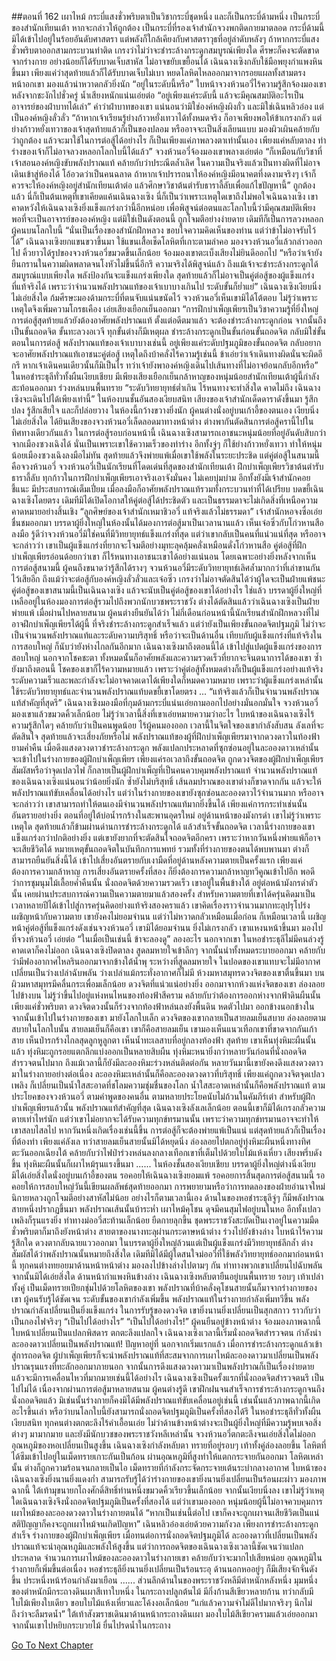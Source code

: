 ##ตอนที่ 162 เผาไหม้
กระบี่แสงชั่วพริบตาเป็นวิชากระบี่ชุดหนึ่ง และก็เป็นกระบี่ด้ามหนึ่ง เป็นกระบี่ของสำนักเทียนเต้า หากจะกล่าวให้ถูกต้อง เป็นกระบี่ที่รองเจ้าสำนักจวงพกติดกายมาตลอด กระบี่ด้ามนี้มิได้เข้าไปอยู่ในร้อยอันดับศาสตรา แต่พลังก็ใกล้เคียงกับศาสตราวุธที่อยู่ลำดับหลังๆ ถ้าหากกระบี่แสงชั่วพริบตาออกสามกระบวนท่าติด เกรงว่าไม่ว่าจะชำระล้างกระดูกสมบูรณ์เพียงใด ศีรษะก็คงจะตัดขาดจากร่างกาย อย่างน้อยก็ได้รับบาดเจ็บสาหัส ไม่อาจขยับเขยื้อนได้ เฉินฉางเซิงกลับใช้มือพยุงกำแพงหินขึ้นมา
เพียงแค่ว่าสุดท้ายแล้วก็ได้รับบาดเจ็บไม่เบา หยดโลหิตไหลออกมาจากรอยแผลทั้งสามตรงหน้าอกเขา มองแล้วน่าหวาดกลัวยิ่งนัก
“อยู่ในระดับนี้หรือ”
ใบหน้าจวงห้วนอวี่ไร้ความรู้สึกจ้องมองเขา หลังจากชะงักไปชั่วครู่ น้ำเสียงหนักแน่นเอ่ยต่อ “อยู่เพียงแค่ระดับนี้ แล้วจะมีคุณสมบัติอะไรเป็นอาจารย์ของฝ่าบาทได้เล่า”
คำว่าฝ่าบาทของเขา แน่นอนว่ามิใช่องค์หญิงผิงกั๋ว และมิใช่เฉินหลิวอ๋อง แต่เป็นองค์หญิงลั่วลั่ว
“ถ้าหากเจ้าเรียนรู้ย่างก้าวหยั่งเทวาได้ทั้งหมดจริง ก็อาจเพียงพอให้ข้าเกรงกลัว แต่ย่างก้าวหยั่งเทวาของเจ้าสุดท้ายแล้วก็เป็นของปลอม หรืออาจจะเป็นสิ่งเลียนแบบ มองผิวเผินคล้ายกับว่าถูกต้อง แล้วจะมาใช้ในการต่อสู้ได้อย่างไร ก็เป็นเพียงแค่ภาพลวงตาเท่านั้นเอง เพียงแค่หลับตาลง ท่าร่างของเจ้าก็ไม่อาจลวงหลอกโลกใบนี้ได้แล้ว”
จวงห้วนอวี่จ้องมองเขาพลางเอ่ยต่อ “ก็เหมือนกับวิชาที่เจ้าสอนองค์หญิงขับพลังปราณแท้ คล้ายกับว่าประณีตล้ำเลิศ ในความเป็นจริงแล้วเป็นทางผิดที่ไม่อาจเดินเข้าสู่ห้องได้ โอ้อวดว่าเป็นคนฉลาด ถ้าหากเจ้าปรารถนาให้องค์หญิงมีอนาคตที่งดงามจริงๆ เจ้าก็ควรจะให้องค์หญิงอยู่สำนักเทียนเต้าต่อ แล้วศึกษาวิชาต้นตำรับธาราลี้ลับเพื่อแก้ไขปัญหานี้”
ถูกต้องแล้ว นี่ก็เป็นต้นเหตุที่เขาเคียดแค้นเฉินฉางเซิง นี่ก็เป็นว่าเพราะเหตุใดเขาถึงไม่พอใจเฉินฉางเซิง เขาคาดหวังให้เฉินฉางเซิงยิ่งแข็งแกร่งกว่านี้อีกหน่อย เพื่อพิสูจน์ต่อตนและโลกใบนี้ว่ามีคุณสมบัติเพียงพอที่จะเป็นอาจารย์ขององค์หญิง แต่มิใช่เป็นดังตอนนี้ ถูกโจมตีอย่างง่ายดาย เดิมทีก็เป็นการลวงหลอกผู้คนบนโลกใบนี้
“นั่นเป็นเรื่องของสำนักฝึกหลวง ขอบใจความคิดเห็นของท่าน แต่ว่าข้าไม่อาจรับไว้ได้”
เฉินฉางเซิงยกแขนขวาขึ้นมา ใช้แขนเสื้อเช็ดโลหิตที่เกาะตามลำคอ มองจวงห้วนอวี่แล้วกล่าวออกไป
คิ้วยาวได้รูปของจวงห้วนอวี่ขมวดขึ้นเล็กน้อย จ้องมองเขาตะเบ็งเสียงไม่ยินดีออกไป “หรือว่าเจ้ายังยืนกรานในความผิดพลาดจนโงหัวไม่ขึ้นนี่อีกรึ ความจริงได้พิสูจน์แล้ว ถึงแม้เจ้าจะชำระล้างกระดูกได้สมบูรณ์แบบเพียงใด พลังป้องกันจะแข็งแกร่งเพียงใด สุดท้ายแล้วก็ไม่อาจเป็นคู่ต่อสู้ของผู้แข็งแกร่งที่แท้จริงได้ เพราะว่าจำนวนพลังปราณแท้ของเจ้าเบาบางเกินไป ระดับขั้นก็ย่ำแย่”
เฉินฉางเซิงเงียบนิ่งไม่เอ่ยสิ่งใด ก้มศีรษะมองด้ามกระบี่ที่ตนจับแน่นขนัดไว้
จวงห้วนอวี่เห็นเขามิได้โต้ตอบ ไม่รู้ว่าเพราะเหตุใดจึงเพิ่มความโกรธเคือง เอ่ยเสียงเยือกเย็นออกมา “การฝึกบำเพ็ญเพียรเป็นวิชาความรู้ที่ยิ่งใหญ่ การต่อสู้สุดท้ายแล้วยังต้องอาศัยพลังปราณแท้ ตั้งแต่อดีตมาแล้ว จะต้องชำระล้างกระดูกก่อน จากนั้นถึงเป็นขั้นถอดจิต ขั้นทะลวงอเวจี ทุกขั้นต่างก็มีเหตุผล ชำระล้างกระดูกเป็นขั้นก่อนขั้นถอดจิต กลับมิใช่ขั้นตอนในการต่อสู้ พลังปราณแท้ของเจ้าเบาบางเช่นนี้ อยู่เพียงแค่ระดับปฐมภูมิของขั้นถอดจิต กลับอยากจะอาศัยพลังปราณแท้เอาชนะคู่ต่อสู้ เหตุใดถึงบ้าคลั่งไร้ความรู้เช่นนี้ ข้าเอ่ยว่าเจ้าเดินทางผิดนั่นจะผิดอีกรึ หากเจ้าเดินคนเดียวนั้นก็มิเป็นไร ทว่าเจ้ายังพาองค์หญิงเดินไปเส้นทางที่ไม่อาจย้อนกลับอีกหรือ”
ในหอชำระธุลีทั่วทั้งผืนเงียบเชียบ มีเพียงเสียงเยือกเย็นกล้าหาญของหนุ่มน้อยสำนักเทียนเต้าผู้นี้กำลังสะท้อนออกมา ร่วงหล่นบนพื้นทราย
“ระดับวิทยายุทธ์ต่ำเกิน ไร้หนทางจะทำสิ่งใด คาดไม่ถึง เฉินฉางเซิงจะเดินไปได้เพียงเท่านี้”
ในห้องบนชั้นอันสองเงียบสนิท เสียงของเจ้าสำนักเด็ดดาราดังขึ้นมา รู้สึกปลง รู้สึกเสียใจ และก็ปล่อยวาง
ในห้องนี้กว้างขวางยิ่งนัก ผู้คนต่างนั่งอยู่บนเก้าอี้ของตนเอง เงียบนิ่งไม่เอ่ยสิ่งใด ได้ยินเสียงของจวงห้วนอวี่เล็ดลอดมาทางหน้าต่าง ต่างพากันตัดสินการต่อสู้ครานี้ไปในทิศทางเดียวกันแล้ว
ในการต่อสู้รอบก่อนหน้านี้ เฉินฉางเซิงสามารถเอาชนะหนุ่มน้อยที่อยู่อันดับสิบกว่าจากเมืองซวงเฉิงได้ นั่นเป็นเพราะเขาใช้ความเร็วของท่าร่าง อีกทั้งจู่ๆ ก็ใช้ย่างก้าวหยั่งเทวา ทำให้หนุ่มน้อยเมืองซวงเฉิงลงมือไม่ทัน สุดท้ายแล้วจึงพ่ายแพ้เมื่อเขาใช้พลังในระยะประชิด
แต่คู่ต่อสู้ในสนามนี้คือจวงห้วนอวี่
จวงห้วนอวี่เป็นนักเรียนที่โดดเด่นที่สุดของสำนักเทียนเต้า ฝึกบำเพ็ญเพียรวิชาต้นตำรับธาราลี้ลับ ทุกก้าวในการฝึกบำเพ็ญเพียรเอาจริงเอาจังมั่นคง ไม่เคยบุ่มบ่าม อีกทั้งยังมีเจ้าสำนักคอยชี้แนะ มีประสบการณ์เต็มเปี่ยม เมื่อลงมือก็อาศัยพลังปราณแท้รวมทั้งกระบวนท่าที่ได้เปรียบ บดขยี้เฉินฉางเซิงโดยตรง เดิมทีมิได้เปิดโอกาสให้คู่ต่อสู้ได้ประชิดตัว และเป็นธรรมดาจะไม่เกิดสิ่งที่เหนือความคาดหมายอย่างสิ้นเชิง
“ลูกศิษย์ของเจ้าสำนักเหมาชิวอวี่ แท้จริงแล้วไม่ธรรมดา” เจ้าสำนักหอจงซื่อเอ่ยชื่นชมออกมา
บรรดาผู้ยิ่งใหญ่ในห้องนั้นได้มองการต่อสู้มาเป็นเวลานานแล้ว เห็นเจ๋อซิ่วกับโก่วหานสือลงมือ รู้ดีว่าจวงห้วนอวี่มิใช่คนที่มีวิทยายุทธ์แข็งแกร่งที่สุด แต่ว่าเขากลับเป็นคนที่แน่วแน่ที่สุด หรืออาจจะกล่าวว่า เขาเป็นผู้แข็งแกร่งที่ยากจะโจมตีอย่างมุทะลุคลุ้มคลั่งเหมือนดั่งโก่วหานสือ คู่ต่อสู้ที่ฝึกบำเพ็ญเพียรอ่อนด้อยกว่าเขา ก็ไร้หนทางเอาชนะเขาได้อย่างแน่นอน
โดยเฉพาะอย่างยิ่งหลังจากเห็นการต่อสู้สนามนี้ ผู้คนถึงขนาดว่ารู้สึกได้รางๆ จวนห้วนอวี่มีระดับวิทยายุทธ์เลิศล้ำมากกว่าที่เล่าขานกันไว้เสียอีก ถึงแม้ว่าจะต่อสู้กับองค์หญิงลั่วลั่วและเจ๋อซิ่ว เกรงว่าไม่อาจตัดสินได้ว่าผู้ใดจะเป็นฝ่ายแพ้ชนะ คู่ต่อสู้ของเขาสนามนี้เป็นเฉินฉางเซิง แล้วจะนับเป็นคู่ต่อสู้ของเขาได้อย่างไร
ใช่แล้ว บรรดาผู้ยิ่งใหญ่ที่เหลืออยู่ในห้องมองการต่อสู้รวมไปถึงพวกนักบวชพระราชวัง ต่างได้ตัดสินแล้วว่าเฉินฉางเซิงเป็นฝ่ายพ่ายแพ้
เมื่อผ่านไปหลายสนาม ผู้คนต่างยืนยันได้ว่า ไม่กี่เดือนก่อนหน้านี้นักเรียนสำนักฝึกหลวงที่ไม่อาจฝึกบำเพ็ญเพียรได้ผู้นี้ ที่จริงชำระล้างกระดูกสำเร็จแล้ว แต่ว่ายังเป็นเพียงขั้นถอดจิตปฐมภูมิ ไม่ว่าจะเป็นจำนวนพลังปราณแท้และระดับความบริสุทธิ์ หรือว่าจะเป็นด้านอื่น เทียบกับผู้แข็งแกร่งที่แท้จริงในการสอบใหญ่ ก็นับว่ายังห่างไกลกันอีกมาก
เฉินฉางเซิงมาถึงตอนนี้ได้ เข้าไปสู่แปดผู้แข็งแกร่งของการสอบใหญ่ นอกจากโชคชะตา ทั้งหมดนั้นก็อาศัยพลังและความรวดเร็วที่ยากจะจินตนาการได้ของเขา ซ้ำยังมาถึงตอนนี้ โชคของเขาก็ไร้ความหมายแล้ว เพราะว่าคู่ต่อสู้ทั้งหมดต่างก็เป็นผู้แข็งแกร่งอย่างแท้จริง ระดับความเร็วและพละกำลังจะไม่อาจคาดเดาได้เพียงใดก็หมดความหมาย เพราะว่าผู้แข็งแกร่งเหล่านั้นใช้ระดับวิทยายุทธ์และจำนวนพลังปราณแท้บดขยี้เขาโดยตรง
...
“แท้จริงแล้วก็เป็นจำนวนพลังปราณแท้สำคัญที่สุดรึ” เฉินฉางเซิงมองมือที่กุมด้ามกระบี่แน่นเอ่ยถามออกไปอย่างมั่นอกมั่นใจ
จวงห้วนอวี่มองเขาแล้วขมวดคิ้วเล็กน้อย ไม่รู้ว่าเวลานี้สิ่งที่เขาเอ่ยหมายความว่าอะไร
ใบหน้าของเฉินฉางเซิงไร้ความรู้สึกใดๆ คล้ายกับว่าเป็นคนพูดน้อย ไร้ผู้คนมองออก เวลานี้ในจิตใจของเขากำลังสับสน ลังเลที่จะตัดสินใจ สุดท้ายแล้วจะเสี่ยงภัยหรือไม่
พลังปราณแท้ของผู้ที่ฝึกบำเพ็ญเพียรมาจากดวงดาวในท้องฟ้ายามค่ำคืน เมื่อดึงแสงดวงดาวชำระล้างกระดูก พลังแปลกประหลาดที่ซุกซ่อนอยู่ในละอองดาวเหล่านั้น จะเข้าไปในร่างกายของผู้ฝึกบำเพ็ญเพียร เพียงแค่รอเวลาถึงขั้นถอดจิต ถูกดวงจิตของผู้ฝึกบำเพ็ญเพียรสัมผัสหรือว่าจุดเปลวไฟ ก็กลายเป็นผู้ฝึกบำเพ็ญที่เป็นคนควบคุมพลังปราณแท้
จำนวนพลังปราณแท้ของเฉินฉางเซิงแน่นอนว่าน้อยยิ่งนัก ซ้ำยังไม่บริสุทธิ์ เส้นลมปราณของเขาต่างก็ขาดจากกัน แล้วจะให้พลังปราณแท้ขับเคลื่อนได้อย่างไร แต่ว่าในร่างกายของเขายังซุกซ่อนละอองดาวไว้จำนวนมาก หรืออาจจะกล่าวว่า เขาสามารถทำให้ตนเองมีจำนวนพลังปราณแท้มากยิ่งขึ้นได้ เพียงแค่การกระทำเช่นนั้นอันตรายอย่างยิ่ง
ตอนที่อยู่ใต้บ่อน้ำรกร้างในสะพานอุดรใหม่ อยู่ด้านหน้าของมังกรดำ เขาไม่รู้ว่าเพราะเหตุใด สุดท้ายแล้วก็ข้ามผ่านด่านการชำระล้างกระดูกได้ แล้วสำเร็จขั้นถอดจิต เวลานี้ร่างกายของเขาแข็งแกร่งกว่าปกติอย่างยิ่ง แต่เขายังยากที่จะตัดสินใจถอดจิตอีกครา เพราะว่าหากวันหนึ่งพ่ายแพ้ก็อาจจะเสียชีวิตได้
หมายเหตุขั้นถอดจิตในบันทึกการแพทย์ รวมทั้งที่ร่างกายของตนได้พบพานมา ต่างก็สามารถยืนยันสิ่งนี้ได้
เข้าไปเสี่ยงอันตรายกับเงามืดที่อยู่ด้านหลังความตายเป็นครั้งแรก เพียงแค่ต้องการความกล้าหาญ การเสี่ยงอันตรายครั้งที่สอง ก็ยิ่งต้องการความกล้าหาญทวีคูณเข้าไปอีก
พอดีว่าการชุมนุมไม้เลื้อยค่ำคืนนั้น นั่งถอดจิตด้วยความรวดเร็ว เขาอยู่ในพื้นข้างใต้ อยู่ต่อหน้ามังกรดำตัวนั้น เคยผ่านประสบการณ์ความเป็นความตายมาแล้วสองครั้ง สำหรับความตายที่เขาได้ครุ่นคิดมาเป็นเวลาหลายปีได้เข้าไปสู่การครุ่นคิดอย่างแท้จริงสองคราแล้ว เขาคิดเรื่องราวจำนวนมากทะลุปรุโปร่ง เผชิญหน้ากับความตาย เขายังคงไม่ยอมจำนน แต่ว่าไม่หวาดกลัวเหมือนเมื่อก่อน
ก็เหมือนเวลานี้ เผชิญหน้าคู่ต่อสู้ที่แข็งแกร่งดังเช่นจวงห้วนอวี่ เขามิได้ยอมจำนน ยิ่งไม่เกรงกลัว
เขาแหงนหน้าขึ้นมา มองไปที่จวงห้วนอวี่ เอ่ยต่อ “ในเมื่อเป็นเช่นนี้ ข้าจะลองดู”
ลองอะไร นอกจากเขา ในหอชำระธุลีไม่มีคนล่วงรู้ คาดเดาก็คงไม่ออก
เฉินฉางเซิงปิดตาลง สูดลมหายใจเข้าลึกๆ จากนั้นนำทั้งหมดระบายออกมา
คล้ายกับว่ามีฟองอากาศไหลรินออกมาจากข้างใต้น้ำพุ
ระหว่างที่สูดลมหายใจ ในปอดของเขาแทบจะไม่มีอากาศ เปลี่ยนเป็นว่างเปล่าฉับพลัน ว่างเปล่าแม้กระทั่งอากาศก็ไม่มี
ห้วงมหาสมุทรดวงจิตของเขาตื่นขึ้นมา บนผิวมหาสมุทรมีคลื่นกระเพื่อมเล็กน้อย
ดวงจิตที่แน่วแน่อย่างยิ่ง ออกมาจากห้วงแห่งจิตของเขา ล่องลอยไปข้างบน ไม่รู้ว่าขึ้นไปอยู่แห่งหนไหนของท้องฟ้าสีคราม คล้ายกับว่าต้องการออกห่างจากฟ้าดินผืนนั้น
เพียงแค่ชั่วพริบตา ดวงจิตดวงนั้นก็ร่วงจากท้องฟ้าหล่นลงยังพื้นดิน หดตัวไปมา ออกข้างนอกข้างใน จากนั้นเข้าไปในร่างกายของเขา มายังโลกใบเล็ก
ดวงจิตของเขากลายเป็นสายลมเย็นสบาย ล่องลอยตามสบายในโลกใบนั้น
สายลมเย็นก็คือเขา เขาก็คือสายลมเย็น
เขามองเห็นแนวเทือกเขาที่ขาดจากกันเก้าสาย เห็นป่ารกร้างไกลสุดลูกหูลูกตา เห็นน้ำทะเลสาบที่อยู่กลางท้องฟ้า
สุดท้าย เขาเห็นทุ่งหิมะผืนนั้นแล้ว
ทุ่งหิมะถูกรอยแตกลึกแบ่งออกเป็นหลายสิบผืน
ทุ่งหิมะหนายิ่งกว่าหลายวันก่อนที่นั่งถอดจิตสำรวจตนไปมาก ถึงแม้เวลานี้ก็ยังมีละอองหิมะร่วงหล่นติดต่อกัน
หลายวันมานี้เขายังคงดึงแสงดวงดาวมาในร่างกายอย่างต่อเนื่อง
ละอองหิมะเหล่านั้นก็คือละอองดวงดาวที่บริสุทธิ์ เพียงแค่ถูกดวงจิตจุดเปลวเพลิง ก็เปลี่ยนเป็นน้ำใสสะอาดที่ชโลมความชุ่มชื่นของโลก น้ำใสสะอาดเหล่านั้นก็คือพลังปราณแท้
ตามประโยคของจวงห้วนอวี่ ตามคำพูดของคนอื่น ตามหลายประโยคนับไม่ถ้วนในคัมภีร์เต๋า สำหรับผู้ฝึกบำเพ็ญเพียรแล้วนั้น พลังปราณแท้สำคัญที่สุด
เฉินฉางเซิงลังเลเล็กน้อย
ตอนนี้เขาก็มิได้เกรงกลัวความตายเท่าไหร่นัก แต่ว่าเขาไม่อยากจะได้รับความทุกข์ทรมานนั้น เพราะว่าความทุกข์ทรมานอาจจะทำให้เขาสลบไสลไป หากวันหนึ่งเกิดเรื่องเช่นนี้ขึ้น การต่อสู้ก็จะต้องพ่ายแพ้เป็นแน่
แต่สุดท้ายแล้วก็เป็นเรื่องที่ต้องทำ
เพียงแค่ลังเล ทว่าสายลมเย็นสายนั้นมิได้หยุดนิ่ง ล่องลอยไปตกอยู่ทุ่งหิมะผืนหนึ่งทางทิศตะวันออกเฉียงใต้
คล้ายกับว่าไฟป่าร่วงหล่นลงกลางเทือกเขาที่เต็มไปด้วยใบไม้แห้งเหี่ยว
เสียงพรึ่บดังขึ้น ทุ่งหิมะผืนนั้นก็เผาไหม้รุนแรงขึ้นมา
......
ในห้องชั้นสองเงียบเชียบ บรรดาผู้ยิ่งใหญ่ต่างนิ่งเงียบมิได้เอ่ยสิ่งใดนั่งอยู่บนเก้าอี้ของตน รอคอยให้เฉินฉางเซิงยอมแพ้ รอคอยการสิ้นสุดการต่อสู้สนามนี้ รอคอยให้การสอบใหญ่วันนี้เขียนผลลัพธ์สุดท้ายออกมา การพยายามหรือว่าการทดลองของฝ่ายอำนาจใหม่นิกายหลวงถูกโจมตีอย่างสาหัสไม่น้อย
อย่างไรก็ตามเวลานี้เอง ด้านในของหอชำระธุลีจู่ๆ ก็มีพลังปราณสายหนึ่งปรากฏขึ้นมา
พลังปราณเส้นนั้นบ้าระห่ำ เผาไหม้คุโชน ดุจมีคนสุมไฟอยู่บนในหอ อีกทั้งเปลวเพลิงก็รุนแรงยิ่ง
ท่าทางม่ออวี่สะท้านเล็กน้อย ยืดกายลุกขึ้น ชุดพระราชวังสะบัดเป็นเงาอยู่ในความมืด ชั่วพริบตาก็มาถึงยังหน้าต่าง
สายตาของนางทะลุผ่านกระดาษหน้าต่าง ร่วงไปยังข้างล่าง ใบหน้าไร้ความรู้สึกใด ดวงตากลับฉายแววออกมา
ในบรรดาผู้ยิ่งใหญ่ล้วนแต่เป็นผู้แข็งแกร่งมีวิทยายุทธ์ลึกล้ำ ต่างสัมผัสได้ว่าพลังปราณนั้นหมายถึงสิ่งใด เดิมทีมิได้มีผู้ใดสนใจม่ออวี่ที่ใช้พลังวิทยายุทธ์ออกมาก่อนหน้านี้ ทุกคนต่างทยอยมาด้านหน้าหน้าต่าง มองลงไปข้างล่างไปตามๆ กัน ท่าทางพวกเขาเปลี่ยนไปฉับพลัน จากนั้นมิได้เอ่ยสิ่งใด
ด้านหน้ากำแพงหินข้างล่าง เฉินฉางเซิงหลับตายืนอยู่บนพื้นทราย รอบๆ เท้าเปล่าทั้งคู่ เป็นเม็ดทรายเปียกชุ่มไปด้วยโลหิตของเขา
พลังปราณที่บ้าคลั่งคุโชนสายนั้นก็มาจากร่างกายของเขา
ผู้คนรับรู้ได้ชัดเจน ระดับขั้นของเขากำลังเพิ่มขึ้น พลังปราณแท้ในร่างกายกำลังเพิ่มทวีขึ้น พลังปราณกำลังเปลี่ยนเป็นยิ่งแข็งแกร่ง
ในการรับรู้ของดวงจิต เขายิ่งนานยิ่งเปลี่ยนเป็นสุกสกาว
ราวกับว่าเป็นกองไฟจริงๆ
“เป็นไปได้อย่างไร”
“เป็นไปได้อย่างไร!”
ผู้คนยืนอยู่ข้างหน้าต่าง จ้องมองภาพฉากนี้ ใบหน้าเปลี่ยนเป็นแปลกพิสดาร ตกตะลึงแปลกใจ
เฉินฉางเซิงเวลานี้เริ่มนั่งถอดจิตสำรวจตน กำลังนำละอองดาวเปลี่ยนเป็นพลังปราณแท้!
ปัญหาอยู่ที่ นอกจากเริ่มแรกแล้ว เมื่อการชำระล้างกระดูกแล้วเข้าสู่การถอดจิต ผู้บำเพ็ญเพียรก็จะนำพลังปราณแท้ที่สะสมจากการเผาไหม้ละอองดาวมาเปลี่ยนเป็นพลังปราณรุนแรงที่ทะลักออกมาภายนอก จากนั้นการดึงแสงดวงดาวมาเป็นพลังปราณก็เป็นเรื่องง่ายดาย แล้วจะมีการเคลื่อนไหวที่มากมายเช่นนี้ได้อย่างไร
เฉินฉางเซิงเป็นครั้งแรกที่นั่งถอดจิตสำรวจตนรึ
เป็นไปไม่ได้ เนื่องจากผ่านการต่อสู้มาหลายสนาม ผู้คนต่างรู้ดี เขาฝึกฝนจนสำเร็จการชำระล้างกระดูกจนถึงนั่งถอดจิตแล้ว มิเช่นนั้นร่างกายก็คงมิได้มีพลังปราณแท้ขับเคลื่อนอยู่เช่นนี้
เช่นนั้นแล้วภาพฉากนี้เกิดอะไรขึ้นเล่า
หรือว่าบนโลกใบนี้ยังสามารถนั่งถอดจิตปฐมภูมิเป็นครั้งที่สองได้รึ
ในหอชำระธุลีทั่วทั้งผืนเงียบสนิท
ทุกคนต่างตกตะลึงไร้คำเอื้อนเอ่ย
ไม่ว่าด้านข้างหน้าต่างจะเป็นผู้ยิ่งใหญ่ที่มีความรู้พบเจอสิ่งต่างๆ มามากมาย และยังมีนักบวชของพระราชวังหลีเหล่านั้น
จวงห้วนอวี่ตกตะลึงจนเอ่ยสิ่งใดไม่ออก
อุณหภูมิของหอเปลี่ยนเป็นสูงขึ้น
เฉินฉางเซิงกำลังหลับตา ทรายที่อยู่รอบๆ เท้าทั้งคู่ล่องลอยขึ้น โลหิตที่ได้ซึมเข้าไปอยู่ในเม็ดทรายเกาะกันเป็นก้อน ผ่านอุณหภูมิที่สูงทำให้แตกกระจายกันออกมา
โลหิตเหล่านั้น ต่างก็ถูกความร้อนจนกลายเป็นไอ
เม็ดทรายที่กำลังกระจัดกระจายเต้นระบำกลางอากาศ ใบหน้าของเฉินฉางเซิงยิ่งนานยิ่งแดงก่ำ สามารถรับรู้ได้ว่าร่างกายของเขายิ่งนานยิ่งเปลี่ยนเป็นร้อนผะผ่าว
มองภาพฉากนี้ ใต้เท้ามุขนายกโถงศักดิ์สิทธิ์ท่านหนึ่งขมวดคิ้วเรียวขึ้นเล็กน้อย จากนั้นเงียบนิ่งลง
เขาไม่รู้ว่าเหตุใดเฉินฉางเซิงจึงนั่งถอดจิตปฐมภูมิเป็นครั้งที่สองได้ แต่ว่าเขามองออก หนุ่มน้อยผู้นี้ไม่อาจควบคุมการเผาไหม้ของละอองดวงดาวในร่างกายตนได้
“หากเป็นเช่นนี้ต่อไป เขาก็คงจะถูกเผาจนเสียชีวิตเป็นแน่ สติปัญญาก็คงจะถูกเผาไหม้จนเกิดปัญหา” เฉินหลิวอ๋องเอ่ยด้วยความกังวล
เพียงการชำระล้างกระดูกสำเร็จ ร่างกายของผู้ฝึกบำเพ็ญเพียร เมื่อทนต่อการนั่งถอดจิตปฐมภูมิได้ ละอองดาวที่เปลี่ยนเป็นพลังปราณแท้จะนำอุณหภูมิและพลังให้สูงขึ้น แต่ว่าการถอดจิตของเฉินฉางเซิงเวลานี้ชัดเจนว่าแปลกประหลาด จำนวนการเผาไหม้ของละอองดาวในร่างกายเขา คล้ายกับว่าจะมากไปเสียหน่อย อุณหภูมิในร่างกายก็เพิ่มขึ้นต่อเนื่อง
หอชำระธุลียิ่งนานยิ่งเปลี่ยนเป็นร้อนระอุ ด้านนอกหออยู่ๆ ก็มีเสียงจักจั่นดังขึ้น ประหนึ่งหน้าร้อนกำลังมาเยือน
......
ส่วนลึกด้านในของพระราชวังหลีมีตำหนักหลังหนึ่ง
มุมหนึ่งของตำหนักมีกระถางดินเผาสีเทาใบหนึ่ง
ในกระถางปลูกต้นไม้ มีกิ่งก้านสีเขียวหลายก้าน ทว่ากลับมีใบไม้เพียงใบเดียว
ขอบใบไม้แห้งเหี่ยวและโค้งงอเล็กน้อย
“แก่แล้วความจำไม่ดีไปมากจริงๆ นึกไม่ถึงว่าจะลืมรดน้ำ”
ใต้เท้าสังฆราชเดินมาด้านหน้ากระถางดินเผา มองใบไม้สีเขียวครามแล้วเอ่ยออกมา
จากนั้นเขาไปหยิบกระบวยไม้ ยื่นไปรดน้ำในกระถาง




[Go To Next Chapter]( ./164.md)
